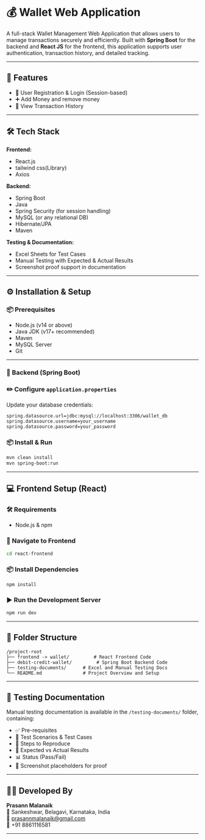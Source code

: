 # 💰 Wallet Web Application

A full-stack Wallet Management Web Application that allows users to manage transactions securely and efficiently. Built with **Spring Boot** for the backend and **React JS** for the frontend, this application supports user authentication, transaction history, and detailed tracking.

---

## 🚀 Features

- 🔐 User Registration & Login (Session-based)
- ➕ Add Money and remove money
- 📜 View Transaction History

---

## 🛠 Tech Stack

**Frontend:**
- React.js
- tailwind css(Library)
- Axios

**Backend:**
- Spring Boot
- Java
- Spring Security (for session handling)
- MySQL (or any relational DB)
- Hibernate/JPA
- Maven

**Testing & Documentation:**
- Excel Sheets for Test Cases
- Manual Testing with Expected & Actual Results
- Screenshot proof support in documentation

---

## ⚙️ Installation & Setup

### 📦 Prerequisites

- Node.js (v14 or above)
- Java JDK (v17+ recommended)
- Maven
- MySQL Server
- Git

---

### 🔧 Backend (Spring Boot)


### ✏️ Configure `application.properties`

Update your database credentials:

```properties
spring.datasource.url=jdbc:mysql://localhost:3306/wallet_db
spring.datasource.username=your_username
spring.datasource.password=your_password
```

### 📦 Install & Run

```bash
mvn clean install
mvn spring-boot:run
```

---

## 💻 Frontend Setup (React)

### 🛠 Requirements

- Node.js & npm

### 📁 Navigate to Frontend

```bash
cd react-frontend
```

### 📦 Install Dependencies

```bash
npm install
```

### ▶️ Run the Development Server

```bash
npm run dev
```

---

## 📁 Folder Structure

```
/project-root
├── frontend -> wallet/         # React Frontend Code
├── debit-credit-wallet/         # Spring Boot Backend Code
├── testing-documents/      # Excel and Manual Testing Docs
└── README.md               # Project Overview and Setup
```

---

## 🧪 Testing Documentation

Manual testing documentation is available in the `/testing-documents/` folder, containing:

- ✅ Pre-requisites  
- 🧪 Test Scenarios & Test Cases  
- 📌 Steps to Reproduce  
- 🎯 Expected vs Actual Results  
- 📊 Status (Pass/Fail)  
- 📸 Screenshot placeholders for proof

---

## 👨‍💻 Developed By

**Prasann Malanaik**  
📍 Sankeshwar, Belagavi, Karnataka, India  
📧 prasannmalanaik@gmail.com  
📱 +91 8861116581  

---
